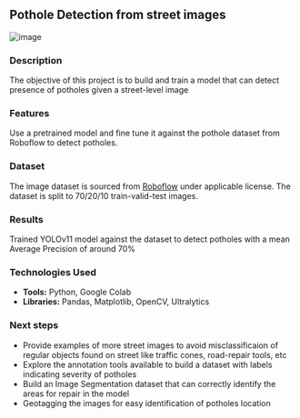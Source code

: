 ## Pothole Detection from street images

![image](https://github.com/user-attachments/assets/e7d4f0c5-41e1-4f5a-9ad7-696c1dfe3cfd)


### Description
The objective of this project is to build and train a model that can detect presence of potholes given a street-level image

### Features
Use a pretrained model and fine tune it against the pothole dataset from Roboflow to detect potholes.


### Dataset
The image dataset is sourced from [Roboflow](https://public.roboflow.com/object-detection/pothole) under applicable license. The dataset is split to 70/20/10 train-valid-test images.



### Results
Trained YOLOv11 model against the dataset to detect potholes with a mean Average Precision of around 70%


### Technologies Used
- **Tools:** Python, Google Colab
- **Libraries:** Pandas, Matplotlib, OpenCV, Ultralytics


### Next steps

- Provide examples of more street images to avoid misclassificaion of regular objects found on street like traffic cones, road-repair tools, etc
- Explore the annotation tools available to build a dataset with labels indicating severity of potholes
- Build an Image Segmentation dataset that can correctly identify the areas for repair in the model
- Geotagging the images for easy identification of potholes location
